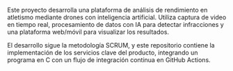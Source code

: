 Este proyecto desarrolla una plataforma de análisis de rendimiento en atletismo mediante drones con inteligencia artificial. Utiliza captura de video en tiempo real, procesamiento de datos con IA para detectar infracciones y una plataforma web/móvil para visualizar los resultados.

El desarrollo sigue la metodología SCRUM, y este repositorio contiene la implementación de los servicios clave del producto, integrando un programa en C con un flujo de integración continua en GitHub Actions.
